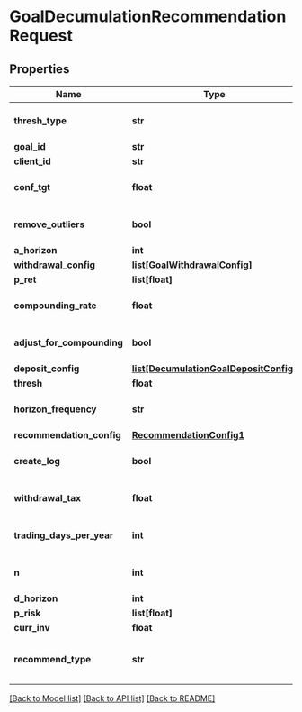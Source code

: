 # GoalDecumulationRecommendationRequest

## Properties
Name | Type | Description | Notes
------------ | ------------- | ------------- | -------------
**thresh_type** | **str** |  | [optional] [default to 'perc']
**goal_id** | **str** |  | [optional] 
**client_id** | **str** |  | [optional] 
**conf_tgt** | **float** |  | [optional] [default to 0.9]
**remove_outliers** | **bool** |  | [optional] [default to True]
**a_horizon** | **int** |  | [optional] 
**withdrawal_config** | [**list[GoalWithdrawalConfig]**](GoalWithdrawalConfig.md) |  | [optional] 
**p_ret** | **list[float]** |  | 
**compounding_rate** | **float** |  | [optional] [default to 0.0]
**adjust_for_compounding** | **bool** |  | [optional] [default to False]
**deposit_config** | [**list[DecumulationGoalDepositConfig]**](DecumulationGoalDepositConfig.md) |  | [optional] 
**thresh** | **float** |  | [optional] 
**horizon_frequency** | **str** |  | [optional] [default to 'year']
**recommendation_config** | [**RecommendationConfig1**](RecommendationConfig1.md) |  | [optional] 
**create_log** | **bool** |  | [optional] [default to False]
**withdrawal_tax** | **float** |  | [optional] [default to 0.0]
**trading_days_per_year** | **int** |  | [optional] [default to 252]
**n** | **int** |  | [optional] [default to 1000]
**d_horizon** | **int** |  | [optional] 
**p_risk** | **list[float]** |  | 
**curr_inv** | **float** |  | [optional] 
**recommend_type** | **str** |  | [optional] [default to 'horizon']

[[Back to Model list]](../README.md#documentation-for-models) [[Back to API list]](../README.md#documentation-for-api-endpoints) [[Back to README]](../README.md)


